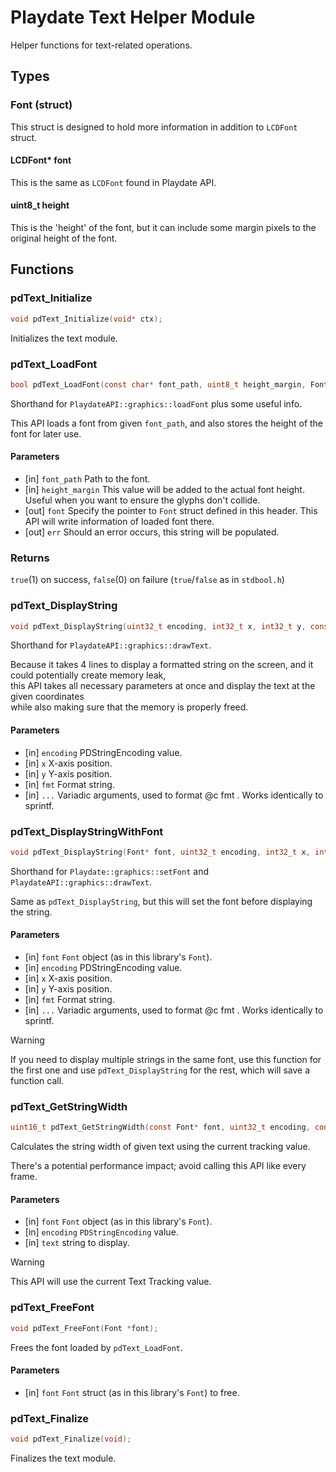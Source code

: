 # Playdate Text Helper Module

Helper functions for text-related operations.

## Types

### Font (struct)

This struct is designed to hold more information in addition to `LCDFont` struct.

#### LCDFont* font

This is the same as `LCDFont` found in Playdate API.

#### uint8_t height

This is the 'height' of the font, but it can include some margin pixels
to the original height of the font.

## Functions

### pdText_Initialize

```c
void pdText_Initialize(void* ctx);
```

Initializes the text module.

### pdText_LoadFont

```c
bool pdText_LoadFont(const char* font_path, uint8_t height_margin, Font* font, const char *err);
```

Shorthand for `PlaydateAPI::graphics::loadFont` plus some useful info.

This API loads a font from given `font_path`,
and also stores the height of the font for later use.

#### Parameters

* [in]  `font_path`     Path to the font.
* [in]  `height_margin` This value will be added to the actual font height.
  Useful when you want to ensure the glyphs don't collide.
* [out] `font`          Specify the pointer to `Font` struct defined in this header.
  This API will write information of loaded font there.
* [out] `err`           Should an error occurs, this string will be populated.

### Returns

`true`(1) on success, `false`(0) on failure (`true`/`false` as in `stdbool.h`)

### pdText_DisplayString

```c
void pdText_DisplayString(uint32_t encoding, int32_t x, int32_t y, const char *fmt, ...);
```

Shorthand for `PlaydateAPI::graphics::drawText`.

Because it takes 4 lines to display a formatted string on the screen,
and it could potentially create memory leak,  
this API takes all necessary parameters at once
and display the text at the given coordinates  
while also making sure that the memory is properly freed.

#### Parameters

* [in] `encoding` PDStringEncoding value.
* [in] `x`        X-axis position.
* [in] `y`        Y-axis position.
* [in] `fmt`      Format string.
* [in] `...`      Variadic arguments, used to format @c fmt .
  Works identically to sprintf.

### pdText_DisplayStringWithFont

```c
void pdText_DisplayString(Font* font, uint32_t encoding, int32_t x, int32_t y, const char *fmt, ...);
```

Shorthand for `Playdate::graphics::setFont` and `PlaydateAPI::graphics::drawText`.

Same as `pdText_DisplayString`, but this will set the font before displaying the string.

#### Parameters

* [in] `font`     `Font` object (as in this library's `Font`).
* [in] `encoding` PDStringEncoding value.
* [in] `x`        X-axis position.
* [in] `y`        Y-axis position.
* [in] `fmt`      Format string.
* [in] `...`      Variadic arguments, used to format @c fmt .
  Works identically to sprintf.

> [!WARNING]
>
> If you need to display multiple strings in the same font,
> use this function for the first one
> and use `pdText_DisplayString` for the rest,
> which will save a function call.

### pdText_GetStringWidth

```c
uint16_t pdText_GetStringWidth(const Font* font, uint32_t encoding, const char *text);
```

Calculates the string width of given text using the current tracking value.

There's a potential performance impact; avoid calling this API like every frame.

#### Parameters

* [in] `font`     `Font` object (as in this library's `Font`).
* [in] `encoding` `PDStringEncoding` value.
* [in] `text`     string to display.

> [!WARNING]
>
> This API will use the current Text Tracking value.

### pdText_FreeFont

```c
void pdText_FreeFont(Font *font);
```

Frees the font loaded by `pdText_LoadFont`.

#### Parameters

* [in] `font` `Font` struct (as in this library's `Font`) to free.

### pdText_Finalize

```c
void pdText_Finalize(void);
```

Finalizes the text module.
